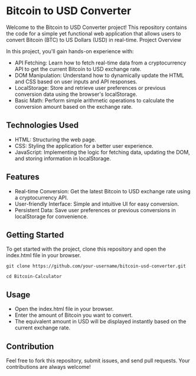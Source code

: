 # Bitcoin to USD Converter

Welcome to the Bitcoin to USD Converter project! This repository contains the code for a simple yet functional web application that allows users to convert Bitcoin (BTC) to US Dollars (USD) in real-time.
Project Overview

In this project, you'll gain hands-on experience with:

- API Fetching: Learn how to fetch real-time data from a cryptocurrency API to get the current Bitcoin to USD exchange rate.
- DOM Manipulation: Understand how to dynamically update the HTML and CSS based on user inputs and API responses.
- LocalStorage: Store and retrieve user preferences or previous conversion data using the browser's localStorage.
- Basic Math: Perform simple arithmetic operations to calculate the conversion amount based on the exchange rate.

## Technologies Used

- HTML: Structuring the web page.
- CSS: Styling the application for a better user experience.
- JavaScript: Implementing the logic for fetching data, updating the DOM, and storing information in localStorage.

## Features

- Real-time Conversion: Get the latest Bitcoin to USD exchange rate using a cryptocurrency API.
- User-friendly Interface: Simple and intuitive UI for easy conversion.
- Persistent Data: Save user preferences or previous conversions in localStorage for convenience.

## Getting Started

To get started with the project, clone this repository and open the index.html file in your browser.

```
git clone https://github.com/your-username/bitcoin-usd-converter.git
```
```
cd Bitcoin-Calculator
```
## Usage

- Open the index.html file in your browser.
- Enter the amount of Bitcoin you want to convert.
- The equivalent amount in USD will be displayed instantly based on the current exchange rate.

## Contribution

Feel free to fork this repository, submit issues, and send pull requests. Your contributions are always welcome!